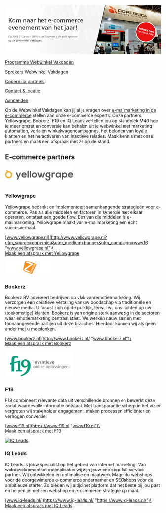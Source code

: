 [![Webwinkel Vakdagen](../images/copernica-wwv2016.jpg)](./webwinkel-vakdagen-2015.md)

[Programma Webwinkel
Vakdagen](https://www.copernica.com/nl/webwinkel-vakdagen/programma-webwinkel-vakdagen "Programma Webwinkel Vakdagen")

[Sprekers Webwinkel
Vakdagen](https://www.copernica.com/nl/webwinkel-vakdagen/sprekers-webwinkel-vakdagen "Sprekers Webwinkel Vakdagen")

[Copernica
partners](https://www.copernica.com/nl/webwinkel-vakdagen/copernica-partners "Copernica partners")

[Contact &
locatie](https://www.copernica.com/nl/webwinkel-vakdagen/contact-locatie "Contact & locatie")

[Aanmelden](https://www.webwinkelvakdagen.nl/nl/bezoekers/registratie?exposant=5d59c870-d485-4e72-826b-c5bd4d02193c "Meld je aan voor de Webwinkel Vakdagen!")

Op de Webwinkel Vakdagen kan jij al je vragen over [e-mailmarketing in
de
e-commerce](https://www.copernica.com/nl/ondersteuning/copernica-oplossingen-per-branche/e-mailmarketing-en-e-commerce "E-mailmarketing en e-commerce")
stellen aan onze e-commerce experts. Onze partners Yellowgrape, Bookerz,
F19 en IQ Leads vertellen jou op standplek M40 hoe je meer omzet en
conversie kan behalen uit je webwinkel met [marketing
automation](https://www.copernica.com/nl/blog/met-marketing-automation-meer-e-mailmarketingsucces "Met marketing automation meer e-mailmarketingsucces"),
verlaten winkelwagencampagnes, het belonen van loyale klanten en het
heractiveren van inactieve relaties. Maak kennis met onze partners en
maak een afspraak met ze op de stand.

E-commerce partners
-------------------

[![Yellowgrape](../images/yellowgrape.jpg)](http://www.yellowgrape.nl?utm_source=copernica&utm_medium=banner&utm_campaign=wwv16 "Yellowgrape")

### Yellowgrape

Yellowgrape bedenkt en implementeert samenhangende strategieën voor
e-commerce. Pas als alle middelen en factoren in synergie met elkaar
opereren, ontstaat een goede flow. Een van die middelen is
e-mailmarketing. Yellowgrape maakt van e-mailmarketing een echt
succesverhaal.

[www.yellowgrape.nl](http://www.yellowgrape.nl?utm_source=copernica&utm_medium=banner&utm_campaign=wwv16 "www.yellowgrape.nl")\
\
 [Maak een afspraak met
Yellowgrape](mailto:info@yellowgrape.nl?SUBJECT=Afspraak%20Webwinkel%20Vakdagen "Yellowgrape")

[![Bookerz](../images/bookerz.png)](http://bookerz.nl/ "Bookerz")

### Bookerz

Bookerz BV adviseert bedrijven op vlak van(emotie)marketing. Wij
verzorgen een creatieve vertaling van uw boodschap via traditionele en
nieuwe media. U focust zich op de praktijk, terwijl wij ons richten op
uw (toekomstige) klanten. Bookerz is van origine sterk aanwezig in de
sectoren waar emotiemarketing centraal staat. We werken nauw samen met
toonaangevende partijen uit deze branches. Hierdoor kunnen wij als geen
ander met u meedenken.

[www.bookerz.nl](http://www.bookerz.nl/ "www.bookerz.nl")\
\
 [Maak een afspraak met
Bookerz](mailto:info@bookerz.nl?SUBJECT=Afspraak%20Webwinkel%20Vakdagen "Bookerz")

[![F19](../images/logof19.png)](http://www.f19.nl/ "F19")

### F19

F19 combineert relevante data uit verschillende bronnen en bewerkt deze
zodat waardevolle informatie ontstaat. Met transparantie scherp in het
vizier vergroten wij stakeholder engagement, maken processen efficiënter
en verhogen conversie.

[www.f19.nl](https://www.f19.nl "www.f19.nl")\
\
 [Maak een afspraak met
F19](mailto:info@f19.nl?SUBJECT=Afspraak%20Webwinkel%20Vakdagen "F19")

[![IQ
Leads](../images/iqleads.jpg)](http://www.redhotminute.com/ "IQ Leads")

### IQ Leads

IQ Leads is jouw specialist op het gebied van internet marketing. Van
webdevelopment tot optimalisatie: wij zijn jouw one stop full service
partner. Wij ontwikkelen en optimaliseren maatwerk Magento webshops voor
de doorgewinterde e-commerce ondernemer en SEOshops voor de ambitieuze
starter. Zo bieden wij altijd het platform dat het beste bij jou past en
helpen je met een webshop en e-commerce strategie op maat.

[www.iq-leads.nl/](https://www.iq-leads.nl/ "https://www.iq-leads.nl/")\
\
 [Maak een afspraak met IQ
Leads](mailto:info@iq-leads.nl?SUBJECT=Afspraak%20Webwinkel%20Vakdagen "IQ Leads")
